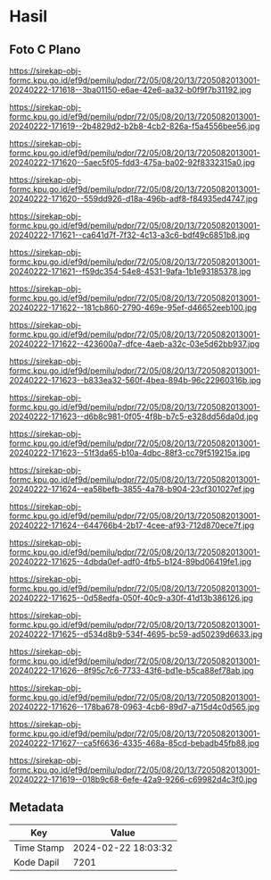 # Hasil

## Foto C Plano

https://sirekap-obj-formc.kpu.go.id/ef9d/pemilu/pdpr/72/05/08/20/13/7205082013001-20240222-171618--3ba01150-e6ae-42e6-aa32-b0f9f7b31192.jpg

https://sirekap-obj-formc.kpu.go.id/ef9d/pemilu/pdpr/72/05/08/20/13/7205082013001-20240222-171619--2b4829d2-b2b8-4cb2-826a-f5a4556bee56.jpg

https://sirekap-obj-formc.kpu.go.id/ef9d/pemilu/pdpr/72/05/08/20/13/7205082013001-20240222-171620--5aec5f05-fdd3-475a-ba02-92f8332315a0.jpg

https://sirekap-obj-formc.kpu.go.id/ef9d/pemilu/pdpr/72/05/08/20/13/7205082013001-20240222-171620--559dd926-d18a-496b-adf8-f84935ed4747.jpg

https://sirekap-obj-formc.kpu.go.id/ef9d/pemilu/pdpr/72/05/08/20/13/7205082013001-20240222-171621--ca641d7f-7f32-4c13-a3c6-bdf49c6851b8.jpg

https://sirekap-obj-formc.kpu.go.id/ef9d/pemilu/pdpr/72/05/08/20/13/7205082013001-20240222-171621--f59dc354-54e8-4531-9afa-1b1e93185378.jpg

https://sirekap-obj-formc.kpu.go.id/ef9d/pemilu/pdpr/72/05/08/20/13/7205082013001-20240222-171622--181cb860-2790-469e-95ef-d46652eeb100.jpg

https://sirekap-obj-formc.kpu.go.id/ef9d/pemilu/pdpr/72/05/08/20/13/7205082013001-20240222-171622--423600a7-dfce-4aeb-a32c-03e5d62bb937.jpg

https://sirekap-obj-formc.kpu.go.id/ef9d/pemilu/pdpr/72/05/08/20/13/7205082013001-20240222-171623--b833ea32-560f-4bea-894b-96c22960316b.jpg

https://sirekap-obj-formc.kpu.go.id/ef9d/pemilu/pdpr/72/05/08/20/13/7205082013001-20240222-171623--d6b8c981-0f05-4f8b-b7c5-e328dd56da0d.jpg

https://sirekap-obj-formc.kpu.go.id/ef9d/pemilu/pdpr/72/05/08/20/13/7205082013001-20240222-171623--51f3da65-b10a-4dbc-88f3-cc79f519215a.jpg

https://sirekap-obj-formc.kpu.go.id/ef9d/pemilu/pdpr/72/05/08/20/13/7205082013001-20240222-171624--ea58befb-3855-4a78-b904-23cf301027ef.jpg

https://sirekap-obj-formc.kpu.go.id/ef9d/pemilu/pdpr/72/05/08/20/13/7205082013001-20240222-171624--644766b4-2b17-4cee-af93-712d870ece7f.jpg

https://sirekap-obj-formc.kpu.go.id/ef9d/pemilu/pdpr/72/05/08/20/13/7205082013001-20240222-171625--4dbda0ef-adf0-4fb5-b124-89bd06419fe1.jpg

https://sirekap-obj-formc.kpu.go.id/ef9d/pemilu/pdpr/72/05/08/20/13/7205082013001-20240222-171625--0d58edfa-050f-40c9-a30f-41d13b386126.jpg

https://sirekap-obj-formc.kpu.go.id/ef9d/pemilu/pdpr/72/05/08/20/13/7205082013001-20240222-171625--d534d8b9-534f-4695-bc59-ad50239d6633.jpg

https://sirekap-obj-formc.kpu.go.id/ef9d/pemilu/pdpr/72/05/08/20/13/7205082013001-20240222-171626--8f95c7c6-7733-43f6-bd1e-b5ca88ef78ab.jpg

https://sirekap-obj-formc.kpu.go.id/ef9d/pemilu/pdpr/72/05/08/20/13/7205082013001-20240222-171626--178ba678-0963-4cb6-89d7-a715d4c0d565.jpg

https://sirekap-obj-formc.kpu.go.id/ef9d/pemilu/pdpr/72/05/08/20/13/7205082013001-20240222-171627--ca5f6636-4335-468a-85cd-bebadb45fb88.jpg

https://sirekap-obj-formc.kpu.go.id/ef9d/pemilu/pdpr/72/05/08/20/13/7205082013001-20240222-171619--018b9c68-6efe-42a9-9266-c69982d4c3f0.jpg


## Metadata

| Key        | Value               |
| ---------- | ------------------- |
| Time Stamp | 2024-02-22 18:03:32 |
| Kode Dapil | 7201                |



